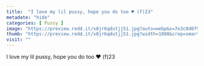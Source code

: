 ```yaml
---
title:  "I love my lil pussy, hope you do too ♥️ (f)23"
metadate: "hide"
categories: [ Pussy ]
image: "https://preview.redd.it/x8jr6qdutjj51.jpg?auto=webp&s=7e3c0d0792fdd91d58790efa3022ee5816c99e9e"
thumb: "https://preview.redd.it/x8jr6qdutjj51.jpg?width=1080&crop=smart&auto=webp&s=3640e5286d85fd25164f1276c1faefbcaeedcd10"
visit: ""
---
```

I love my lil pussy, hope you do too ♥️ (f)23
